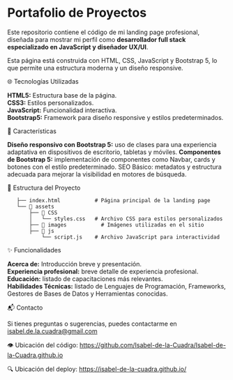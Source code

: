 # Portafolio de Proyectos

Este repositorio contiene el código de mi landing page profesional, diseñada para mostrar mi perfil como **desarrollador full stack especializado en JavaScript y diseñador UX/UI**.  

Esta página está construida con HTML, CSS, JavaScript y Bootstrap 5, lo que permite una estructura moderna y un diseño responsive.

🌐 Tecnologías Utilizadas

**HTML5:** Estructura base de la página.  
**CSS3:** Estilos personalizados.  
**JavaScript:** Funcionalidad interactiva.  
**Bootstrap5:** Framework para diseño responsive y estilos predeterminados.  

🎨 Características

**Diseño responsivo con Bootstrap 5:** uso de clases para una experiencia adaptativa en dispositivos de escritorio, tabletas y móviles.
**Componentes de Bootstrap 5:** implementación de componentes como Navbar, cards y botones con el estilo predeterminado.
SEO Básico: metadatos y estructura adecuada para mejorar la visibilidad en motores de búsqueda.

📁 Estructura del Proyecto

```plaintext
   ├── index.html           # Página principal de la landing page
   └── 📁 assets
       ├── 📁 CSS   
       │   └── styles.css   # Archivo CSS para estilos personalizados
       ├── 📁 images           # Imágenes utilizadas en el sitio
       ├── 📁 js
           └── script.js    # Archivo JavaScript para interactividad
```



✨ Funcionalidades

**Acerca de:** Introducción breve y presentación.  
**Experiencia profesional:** breve detalle de experiencia profesional.  
**Educación:** listado de capacitaciones más relevantes.    
**Habilidades Técnicas:** listado de Lenguajes de Programación, Frameworks, Gestores de Bases de Datos y Herramientas conocidas.

📬 Contacto

Si tienes preguntas o sugerencias, puedes contactarme en isabel.de.la.cuadra@gmail.com

👁️ Ubicación del código: https://github.com/Isabel-de-la-Cuadra/Isabel-de-la-Cuadra.github.io

🔍 Ubicación del deploy: https://isabel-de-la-cuadra.github.io/
